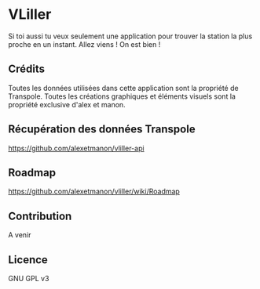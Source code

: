 # VLiller

Si toi aussi tu veux seulement une application pour trouver la station la plus proche en un instant. Allez viens ! On est bien !

## Crédits

Toutes les données utilisées dans cette application sont la propriété de Transpole.
Toutes les créations graphiques et éléments visuels sont la propriété exclusive d'alex et manon.

## Récupération des données Transpole

https://github.com/alexetmanon/vliller-api

## Roadmap

https://github.com/alexetmanon/vliller/wiki/Roadmap

## Contribution

A venir

## Licence

GNU GPL v3
